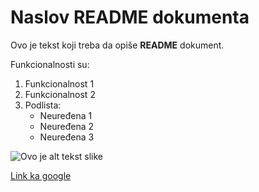 # Naslov README dokumenta

Ovo je tekst koji treba da opiše **README** dokument.

Funkcionalnosti su:
1. Funkcionalnost 1
2. Funkcionalnost 2
3. Podlista:
    * Neuređena 1
    * Neuređena 2
    * Neuređena 3

![Ovo je alt tekst slike](https://image.shutterstock.com/image-vector/sample-stamp-square-grunge-sign-260nw-1474408826.jpg) 

[Link ka google](https://www.google.com)